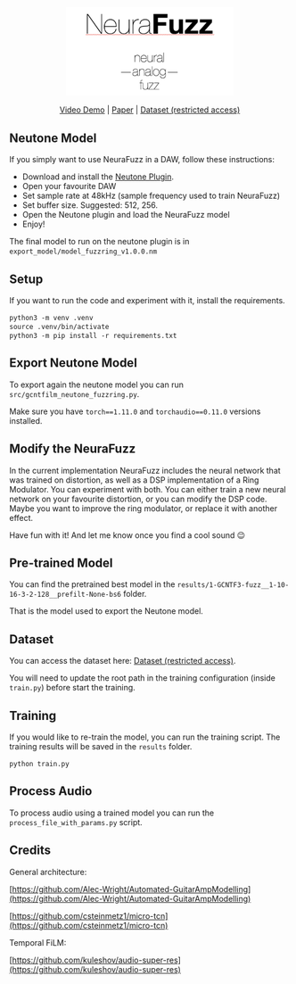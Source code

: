 <div align="center">
<img src="images/title.png" width="300">
</div>

<div  align="center">

[Video Demo](https://youtu.be/KhpE9VFIj_k) | [Paper](https://arxiv.org/abs/2211.00497) | [Dataset (restricted access)](https://zenodo.org/record/7766959)


</div>

## Neutone Model
If you simply want to use NeuraFuzz in a DAW, follow these instructions:

* Download and install the [Neutone Plugin](https://neutone.space/plugin/).
* Open your favourite DAW
* Set sample rate at 48kHz (sample frequency used to train NeuraFuzz)
* Set buffer size. Suggested: 512, 256.
* Open the Neutone plugin and load the NeuraFuzz model
* Enjoy!

The final model to run on the neutone plugin is in ```export_model/model_fuzzring_v1.0.0.nm```

## Setup
If you want to run the code and experiment with it, install the requirements.
```
python3 -m venv .venv
source .venv/bin/activate
python3 -m pip install -r requirements.txt
```


## Export Neutone Model
To export again the neutone model you can run ```src/gcntfilm_neutone_fuzzring.py```.

Make sure you have ```torch==1.11.0``` and ```torchaudio==0.11.0``` versions installed.


## Modify the NeuraFuzz
In the current implementation NeuraFuzz includes the neural network that was trained on distortion, as well as a DSP implementation of a Ring Modulator. You can experiment with both. You can either train a new neural network on your favourite distortion, or you can modify the DSP code. Maybe you want to improve the ring modulator, or replace it with another effect.

Have fun with it! And let me know once you find a cool sound :wink:


## Pre-trained Model
You can find the pretrained best model in the ```results/1-GCNTF3-fuzz__1-10-16-3-2-128__prefilt-None-bs6``` folder. 

That is the model used to export the Neutone model.


## Dataset
You can access the dataset here: [Dataset (restricted access)](https://zenodo.org/record/7766959). 

You will need to update the root path in the training configuration (inside ```train.py```) before start the training.

## Training

If you would like to re-train the model, you can run the training script. The training results will be saved in the ```results``` folder.

```
python train.py
```

## Process Audio

To process audio using a trained model you can run the ```process_file_with_params.py``` script.


## Credits

General architecture:

[https://github.com/Alec-Wright/Automated-GuitarAmpModelling](https://github.com/Alec-Wright/Automated-GuitarAmpModelling)

[https://github.com/csteinmetz1/micro-tcn](https://github.com/csteinmetz1/micro-tcn)

Temporal FiLM: 

[https://github.com/kuleshov/audio-super-res](https://github.com/kuleshov/audio-super-res)
